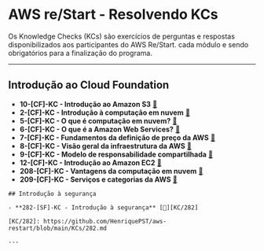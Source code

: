 # AWS re/Start - Resolvendo KCs


Os Knowledge Checks (KCs) são exercícios de perguntas e respostas disponibilizados aos participantes do AWS Re/Start.
cada módulo e sendo obrigatórios para a finalização do programa.


---
## Introdução ao Cloud Foundation

- **10-[CF]-KC - Introdução ao Amazon S3** [🔗][KC/10]  
- **2-[CF]-KC - Introdução à computação em nuvem** [🔗][KC/2]  
- **5-[CF]-KC - O que é computação em nuvem?** [🔗][KC/5]  
- **6-[CF]-KC - O que é a Amazon Web Services?** [🔗][KC/6]  
- **7-[CF]-KC - Fundamentos da definição de preço da AWS** [🔗][KC/7]  
- **8-[CF]-KC - Visão geral da infraestrutura da AWS** [🔗][KC/8]  
- **9-[CF]-KC - Modelo de responsabilidade compartilhada** [🔗][KC/9]  
- **12-[CF]-KC - Introdução ao Amazon EC2** [🔗][KC/12]  
- **208-[CF]-KC - Vantagens da computação em nuvem** [🔗][KC/208]  
- **209-[CF]-KC - Serviços e categorias da AWS** [🔗][KC/209]  

[KC/10]: https://github.com/HenriquePST/aws-restart/blob/main/KCs/010.md
[KC/2]: https://github.com/HenriquePST/aws-restart/blob/main/KCs/002.md
[KC/5]: https://github.com/HenriquePST/aws-restart/blob/main/KCs/005.md
[KC/6]: https://github.com/HenriquePST/aws-restart/blob/main/KCs/006.md
[KC/7]: https://github.com/HenriquePST/aws-restart/blob/main/KCs/007.md
[KC/8]: https://github.com/HenriquePST/aws-restart/blob/main/KCs/008.md
[KC/9]: https://github.com/HenriquePST/aws-restart/blob/main/KCs/009.md
[KC/12]: https://github.com/HenriquePST/aws-restart/blob/main/KCs/012.md
[KC/208]: https://github.com/HenriquePST/aws-restart/blob/main/KCs/208.md
[KC/209]: https://github.com/HenriquePST/aws-restart/blob/main/KCs/209.md
```
## Introdução à segurança

- **282-[SF]-KC - Introdução à segurança** [🔗][KC/282]

[KC/282]: https://github.com/HenriquePST/aws-restart/blob/main/KCs/282.md
 
---

